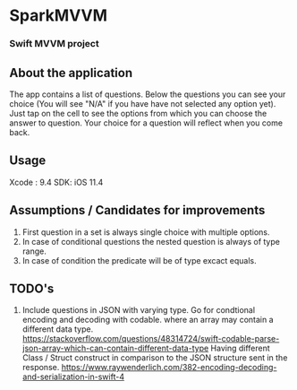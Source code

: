 # SparkMVVM
### Swift MVVM project


## About the application
The app contains a list of questions. Below the questions you can see your choice (You will see "N/A" if you have have not selected any option yet). Just tap on the cell to see the options from which you can choose the answer to  question. Your choice for a question will reflect when you come back.

## Usage
Xcode : 9.4
SDK: iOS 11.4

## Assumptions / Candidates for improvements
1. First question in a set is always single choice with multiple options.
2. In case of conditional questions the nested question is always of type range.
3. In case of condition the predicate will be of type excact equals.

## TODO's
1. Include questions in JSON with varying type. Go for condtional encoding and decoding with codable. where an array may contain a different data type.
https://stackoverflow.com/questions/48314724/swift-codable-parse-json-array-which-can-contain-different-data-type
Having different Class / Struct construct in comparison to the JSON structure sent in the response.
https://www.raywenderlich.com/382-encoding-decoding-and-serialization-in-swift-4


